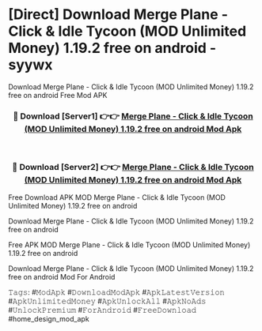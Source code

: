 # [Direct] Download Merge Plane - Click & Idle Tycoon (MOD Unlimited Money) 1.19.2 free on android - syywx
Download Merge Plane - Click & Idle Tycoon (MOD Unlimited Money) 1.19.2 free on android Free Mod APK

<div align="center">
<h3>🔴 Download [Server1] 👉👉 <a href="https://apk-comot.site?title=Merge_Plane_-_Click_&_Idle_Tycoon_(MOD_Unlimited_Money)_1.19.2_free_on_android">Merge Plane - Click & Idle Tycoon (MOD Unlimited Money) 1.19.2 free on android Mod Apk</a></h3><br>

<h3>🔴 Download [Server2] 👉👉 <a href="https://apk-comot.site?title=Merge_Plane_-_Click_&_Idle_Tycoon_(MOD_Unlimited_Money)_1.19.2_free_on_android">Merge Plane - Click & Idle Tycoon (MOD Unlimited Money) 1.19.2 free on android Mod Apk</a></h3>
</div>


Free Download APK MOD Merge Plane - Click & Idle Tycoon (MOD Unlimited Money) 1.19.2 free on android

Download Merge Plane - Click & Idle Tycoon (MOD Unlimited Money) 1.19.2 free on android 

Free APK MOD Merge Plane - Click & Idle Tycoon (MOD Unlimited Money) 1.19.2 free on android 

Download Merge Plane - Click & Idle Tycoon (MOD Unlimited Money) 1.19.2 free on android Mod For Android

𝚃𝚊𝚐𝚜: #𝙼𝚘𝚍𝙰𝚙𝚔 #𝙳𝚘𝚠𝚗𝚕𝚘𝚊𝚍𝙼𝚘𝚍𝙰𝚙𝚔 #𝙰𝚙𝚔𝙻𝚊𝚝𝚎𝚜𝚝𝚅𝚎𝚛𝚜𝚒𝚘𝚗 #𝙰𝚙𝚔𝚄𝚗𝚕𝚒𝚖𝚒𝚝𝚎𝚍𝙼𝚘𝚗𝚎𝚢 #𝙰𝚙𝚔𝚄𝚗𝚕𝚘𝚌𝚔𝙰𝚕𝚕 #𝙰𝚙𝚔𝙽𝚘𝙰𝚍𝚜 #𝚄𝚗𝚕𝚘𝚌𝚔𝙿𝚛𝚎𝚖𝚒𝚞𝚖 #𝙵𝚘𝚛𝙰𝚗𝚍𝚛𝚘𝚒𝚍 #𝙵𝚛𝚎𝚎𝙳𝚘𝚠𝚗𝚕𝚘𝚊𝚍 #home_design_mod_apk